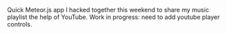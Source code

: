 Quick Meteor.js app I hacked together this weekend to share my music playlist the help of YouTube.
Work in progress: need to add youtube player controls.

